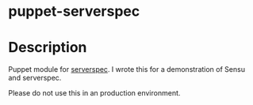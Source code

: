 puppet-serverspec
================

# Description
Puppet module for [serverspec](http://serverspec.org/). I wrote this for a demonstration of Sensu and serverspec.

Please do not use this in an production environment.
